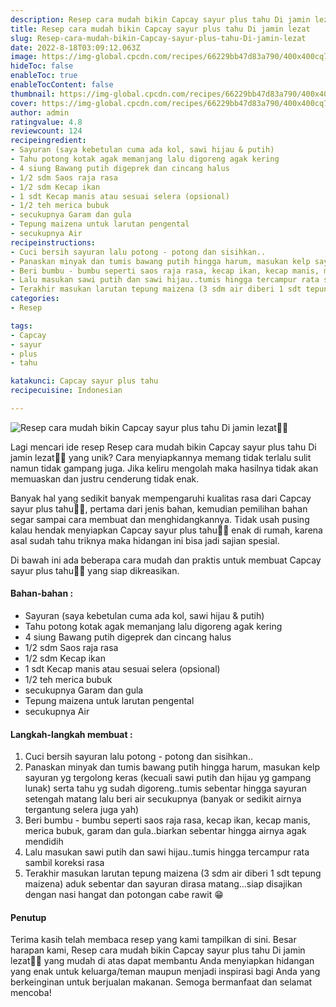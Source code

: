 ```yaml
---
description: Resep cara mudah bikin Capcay sayur plus tahu Di jamin lezat"
title: Resep cara mudah bikin Capcay sayur plus tahu Di jamin lezat
slug: Resep-cara-mudah-bikin-Capcay-sayur-plus-tahu-Di-jamin-lezat
date: 2022-8-18T03:09:12.063Z
image: https://img-global.cpcdn.com/recipes/66229bb47d83a790/400x400cq70/photo.jpg
hideToc: false
enableToc: true
enableTocContent: false
thumbnail: https://img-global.cpcdn.com/recipes/66229bb47d83a790/400x400cq70/photo.jpg
cover: https://img-global.cpcdn.com/recipes/66229bb47d83a790/400x400cq70/photo.jpg
author: admin
ratingvalue: 4.8
reviewcount: 124
recipeingredient:
- Sayuran (saya kebetulan cuma ada kol, sawi hijau & putih)
- Tahu potong kotak agak memanjang lalu digoreng agak kering
- 4 siung Bawang putih digeprek dan cincang halus
- 1/2 sdm Saos raja rasa
- 1/2 sdm Kecap ikan
- 1 sdt Kecap manis atau sesuai selera (opsional)
- 1/2 teh merica bubuk
- secukupnya Garam dan gula
- Tepung maizena untuk larutan pengental
- secukupnya Air
recipeinstructions:
- Cuci bersih sayuran lalu potong - potong dan sisihkan..
- Panaskan minyak dan tumis bawang putih hingga harum, masukan kelp sayuran yg tergolong keras (kecuali sawi putih dan hijau yg gampang lunak) serta tahu yg sudah digoreng..tumis sebentar hingga sayuran setengah matang lalu beri air secukupnya (banyak or sedikit airnya tergantung selera juga yah)
- Beri bumbu - bumbu seperti saos raja rasa, kecap ikan, kecap manis, merica bubuk, garam dan gula..biarkan sebentar hingga airnya agak mendidih
- Lalu masukan sawi putih dan sawi hijau..tumis hingga tercampur rata sambil koreksi rasa
- Terakhir masukan larutan tepung maizena (3 sdm air diberi 1 sdt tepung maizena) aduk sebentar dan sayuran dirasa matang...siap disajikan dengan nasi hangat dan potongan cabe rawit 😁
categories:
- Resep

tags:
- Capcay
- sayur
- plus
- tahu

katakunci: Capcay sayur plus tahu
recipecuisine: Indonesian

---
```


![Resep cara mudah bikin Capcay sayur plus tahu Di jamin lezat👩‍🍳](https://img-global.cpcdn.com/recipes/66229bb47d83a790/400x400cq70/photo.jpg)

Lagi mencari ide resep Resep cara mudah bikin Capcay sayur plus tahu Di jamin lezat👩‍🍳 yang unik? Cara menyiapkannya memang tidak terlalu sulit namun tidak gampang juga. Jika keliru mengolah maka hasilnya tidak akan memuaskan dan justru cenderung tidak enak.

Banyak hal yang sedikit banyak mempengaruhi kualitas rasa dari Capcay sayur plus tahu👩‍🍳, pertama dari jenis bahan, kemudian pemilihan bahan segar sampai cara membuat dan menghidangkannya. Tidak usah pusing kalau hendak menyiapkan Capcay sayur plus tahu👩‍🍳 enak di rumah, karena asal sudah tahu triknya maka hidangan ini bisa jadi sajian spesial.

Di bawah ini ada beberapa cara mudah dan praktis untuk membuat Capcay sayur plus tahu👩‍🍳 yang siap dikreasikan.

<!--inarticleads1-->

#### Bahan-bahan :

- Sayuran (saya kebetulan cuma ada kol, sawi hijau & putih)
- Tahu potong kotak agak memanjang lalu digoreng agak kering
- 4 siung Bawang putih digeprek dan cincang halus
- 1/2 sdm Saos raja rasa
- 1/2 sdm Kecap ikan
- 1 sdt Kecap manis atau sesuai selera (opsional)
- 1/2 teh merica bubuk
- secukupnya Garam dan gula
- Tepung maizena untuk larutan pengental
- secukupnya Air

<!--inarticleads2-->

#### Langkah-langkah membuat :

1. Cuci bersih sayuran lalu potong - potong dan sisihkan..
1. Panaskan minyak dan tumis bawang putih hingga harum, masukan kelp sayuran yg tergolong keras (kecuali sawi putih dan hijau yg gampang lunak) serta tahu yg sudah digoreng..tumis sebentar hingga sayuran setengah matang lalu beri air secukupnya (banyak or sedikit airnya tergantung selera juga yah)
1. Beri bumbu - bumbu seperti saos raja rasa, kecap ikan, kecap manis, merica bubuk, garam dan gula..biarkan sebentar hingga airnya agak mendidih
1. Lalu masukan sawi putih dan sawi hijau..tumis hingga tercampur rata sambil koreksi rasa
1. Terakhir masukan larutan tepung maizena (3 sdm air diberi 1 sdt tepung maizena) aduk sebentar dan sayuran dirasa matang...siap disajikan dengan nasi hangat dan potongan cabe rawit 😁

#### Penutup

Terima kasih telah membaca resep yang kami tampilkan di sini. Besar harapan kami, Resep cara mudah bikin Capcay sayur plus tahu Di jamin lezat👩‍🍳 yang mudah di atas dapat membantu Anda menyiapkan hidangan yang enak untuk keluarga/teman maupun menjadi inspirasi bagi Anda yang berkeinginan untuk berjualan makanan. Semoga bermanfaat dan selamat mencoba!